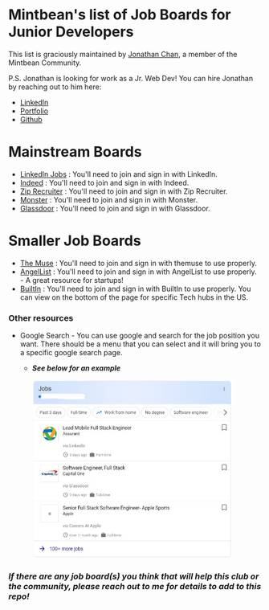 # Mintbean's list of Job Boards for Junior Developers

This list is graciously maintained by [Jonathan Chan](https://github.com/JC-008), a member of the Mintbean Community.

P.S. Jonathan is looking for work as a Jr. Web Dev! You can hire Jonathan by reaching out to him here:

* [LinkedIn](https://www.linkedin.com/in/jonathan-chan8/)
* [Portfolio](https://jc-008.github.io/)
* [Github](https://github.com/JC-008)

# Mainstream Boards

* [LinkedIn Jobs](https://www.linkedin.com/jobs/) : You'll need to join and sign in with LinkedIn.
* [Indeed](https://www.indeed.com ) : You'll need to join and sign in with Indeed.
* [Zip Recruiter](www.ziprecruiter.com) : You'll need to join and sign in with Zip Recruiter.
* [Monster](https://www.monster.com/) : You'll need to join and sign in with Monster.
* [Glassdoor](https://www.glassdoor.com) : You'll need to join and sign in with Glassdoor.

# Smaller Job Boards

* [The Muse](https://www.themuse.com) : You'll need to join and sign in with themuse to use properly.
* [AngelList](https://www.angellist.com/) :  You'll need to join and sign in with AngelList to use properly. - A great resource for startups!
* [BuiltIn](https://builtin.com/) : You'll need to join and sign in with BuiltIn to use properly. You can view on the bottom of the page for specific Tech hubs in the US.


### <b>Other resources</b>
* Google Search - You can use google and search for the job position you want. There should be a menu that you can select and it will bring you to a specific google search page.
  * <b><i>See below for an example</i></b>

    <img src="google_job_search_details_LI.jpg" width="400">

### <i>If there are any job board(s) you think that will help this club or the community, please reach out to me for details to add to this repo!</i>

